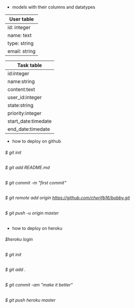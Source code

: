 * models with their columns and datatypes

|  User table   |     
| ------------- |
|  id: integer  | 
| name: text    |
| type: string  | 
| email: string | 

| Task table         | 
| ------------------ |
| id:integer         | 
| name:string        |
| content:text       | 
| user_id:integer    | 
| state:string      | 
| priority:integer   |
| start_date:timedate| 
| end_date:timedate  |

* how to deploy on github

###### $ git init
###### $ git add README.md
###### $ git commit -m "first commit"
###### $ git remote add origin https://github.com/cherifb16/bobby.git
###### $ git push -u origin master

* how to deploy on heroku

###### $heroku login
###### $ git init
###### $ git add .
###### $ git commit -am "make it better"
###### $ git push heroku master


 
